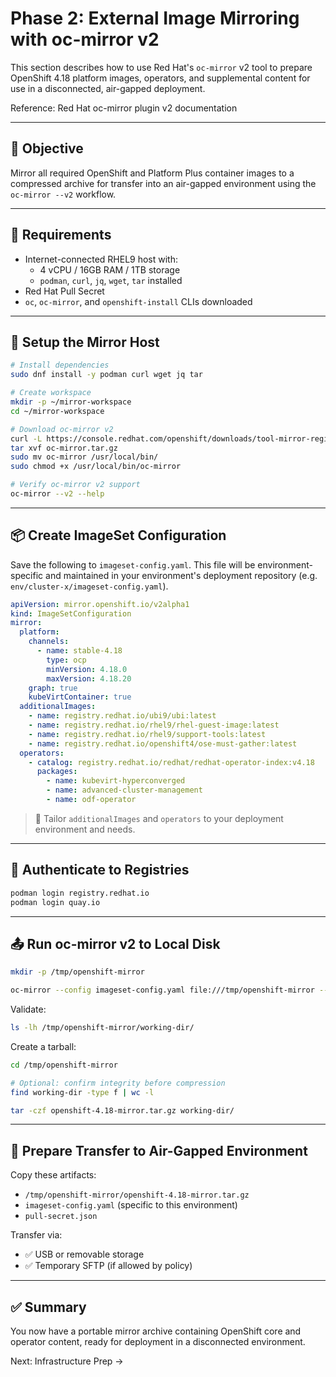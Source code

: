 # Phase 2: External Image Mirroring with oc-mirror v2

This section describes how to use Red Hat's `oc-mirror` v2 tool to prepare OpenShift 4.18 platform images, operators, and supplemental content for use in a disconnected, air-gapped deployment.

Reference: Red Hat oc-mirror plugin v2 documentation

---

## 🎯 Objective

Mirror all required OpenShift and Platform Plus container images to a compressed archive for transfer into an air-gapped environment using the `oc-mirror --v2` workflow.

---

## 🧰 Requirements

- Internet-connected RHEL9 host with:
  - 4 vCPU / 16GB RAM / 1TB storage
  - `podman`, `curl`, `jq`, `wget`, `tar` installed
- Red Hat Pull Secret
- `oc`, `oc-mirror`, and `openshift-install` CLIs downloaded

---

## 🔧 Setup the Mirror Host

```bash
# Install dependencies
sudo dnf install -y podman curl wget jq tar

# Create workspace
mkdir -p ~/mirror-workspace
cd ~/mirror-workspace

# Download oc-mirror v2
curl -L https://console.redhat.com/openshift/downloads/tool-mirror-registry -o oc-mirror.tar.gz
tar xvf oc-mirror.tar.gz
sudo mv oc-mirror /usr/local/bin/
sudo chmod +x /usr/local/bin/oc-mirror

# Verify oc-mirror v2 support
oc-mirror --v2 --help
```

---

## 📦 Create ImageSet Configuration

Save the following to `imageset-config.yaml`. This file will be environment-specific and maintained in your environment's deployment repository (e.g. `env/cluster-x/imageset-config.yaml`).

```yaml
apiVersion: mirror.openshift.io/v2alpha1
kind: ImageSetConfiguration
mirror:
  platform:
    channels:
      - name: stable-4.18
        type: ocp
        minVersion: 4.18.0
        maxVersion: 4.18.20
    graph: true
    kubeVirtContainer: true
  additionalImages:
    - name: registry.redhat.io/ubi9/ubi:latest
    - name: registry.redhat.io/rhel9/rhel-guest-image:latest
    - name: registry.redhat.io/rhel9/support-tools:latest
    - name: registry.redhat.io/openshift4/ose-must-gather:latest
  operators:
    - catalog: registry.redhat.io/redhat/redhat-operator-index:v4.18
      packages:
        - name: kubevirt-hyperconverged
        - name: advanced-cluster-management
        - name: odf-operator
```

> 📝 Tailor `additionalImages` and `operators` to your deployment environment and needs.

---

## 🔐 Authenticate to Registries

```bash
podman login registry.redhat.io
podman login quay.io
```

---

## 📤 Run oc-mirror v2 to Local Disk

```bash
mkdir -p /tmp/openshift-mirror

oc-mirror --config imageset-config.yaml file:///tmp/openshift-mirror --v2
```

Validate:

```bash
ls -lh /tmp/openshift-mirror/working-dir/
```

Create a tarball:

```bash
cd /tmp/openshift-mirror

# Optional: confirm integrity before compression
find working-dir -type f | wc -l

tar -czf openshift-4.18-mirror.tar.gz working-dir/
```

---

## 🚚 Prepare Transfer to Air-Gapped Environment

Copy these artifacts:

- `/tmp/openshift-mirror/openshift-4.18-mirror.tar.gz`
- `imageset-config.yaml` (specific to this environment)
- `pull-secret.json`

Transfer via:

- ✅ USB or removable storage
- ✅ Temporary SFTP (if allowed by policy)

---

## ✅ Summary

You now have a portable mirror archive containing OpenShift core and operator content, ready for deployment in a disconnected environment.

Next: Infrastructure Prep →

